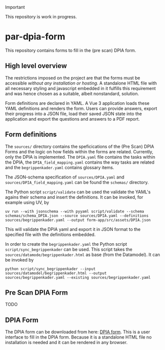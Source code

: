 > [!IMPORTANT]
> This repository is work in progress.

# par-dpia-form
This repository contains forms to fill in the (pre scan) DPIA form.

## High level overview
The restrictions imposed on the project are that the forms must be accessible *without any installation
or hosting*. A standalone HTML file with all necessary styling and javascript embedded in it fulfills 
this requirement and was hence chosen as a suitable, albeit nonstandard, solution.

Form definitions are declared in YAML. A Vue 3 application loads these YAML definitions and renders
the form. Users can provide answers, export their progress into a JSON file, load their saved JSON state
into the application and export the questions and answers to a PDF report.

## Form definitions
The `sources/` directory contains the speficications of the (Pre Scan) DPIA Forms and the logic
on how fields within the forms are related. Currently, only the DPIA is implemented. The `DPIA.yaml`
file contains the tasks within the DPIA, the `DPIA_field_mapping.yaml` contains the way tasks are
related and the `begrippenkader.yaml` contains glossary items.

The JSON-schema specification of `sources/DPIA.yaml` and `sources/DPIA_field_mapping.yaml` can be found
the `schemas/` directory.

The Python script `script/validate` can be used the validate the YAML's agains their schema and insert the definitions. It can be
invoked, for example using UV, by
```
uv run --with jsonschema --with pyyaml script/validate --schema schemas/schema_DPIA.json --source sources/DPIA.yaml --definitions sources/begrippenkader.yaml --output form-app/src/assets/DPIA.json
```
This will validate the DPIA yaml and export it in JSON format to the specified file with the definitions embedded.

In order to create the `begrippenkader.yaml` the Python script `script/sync_begrippenkader` can be used. This script takes the `sources/datamode/begrippenkader.html` as base (from the Datamodel). It can be invoked by
```
python script/sync_begrippenkader --input sources/datamodel/begrippenkader.html --output sources/begrippenkader.yaml --existing sources/begrippenkader.yaml
```

## Pre Scan DPIA Form
TODO

## DPIA Form
The DPIA form can be downloaded from here: [DPIA form](form-app/dist/index.html). This is a user interface to fill in the DPIA form.
Because it is a standalone HTML file no installation is needed and it can be rendered in any browser. 
